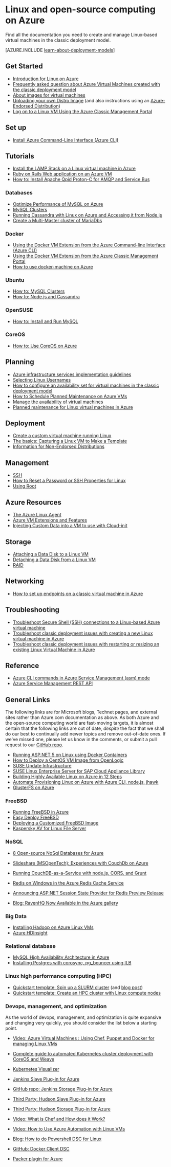 <properties
	pageTitle="Linux and Open-Source Computing on Azure | Azure"
	description="Lists Linux and Open-Source Computing articles on Azure, including basic Linux usage, some fundamental concepts about running or uploading Linux images on Azure, and other content about specific technologies and optimizations."
	services="virtual-machines-linux"
	documentationCenter=""
	authors="squillace"
	manager="timlt"
	editor="tysonn"
	tags="azure-resource-manager,azure-service-management"/>

<tags
	ms.service="virtual-machines-linux"
	ms.date="06/27/2016"
	wacn.date=""/>



# Linux and open-source computing on Azure

Find all the documentation you need to create and manage Linux-based virtual machines in the classic deployment model.

[AZURE.INCLUDE [learn-about-deployment-models](../includes/learn-about-deployment-models-classic-include.md)]

## Get Started
- [Introduction for Linux on Azure](/documentation/articles/virtual-machines-linux-intro-on-azure/)
- [Frequently asked question about Azure Virtual Machines created with the classic deployment model](/documentation/articles/virtual-machines-linux-classic-faq/)
- [About images for virtual machines](/documentation/articles/virtual-machines-linux-classic-about-images/)
- [Uploading your own Distro Image](/documentation/articles/virtual-machines-linux-classic-create-upload-vhd/) (and also instructions using an [Azure-Endorsed Distribution](/documentation/articles/virtual-machines-linux-endorsed-distros/))
- [Log on to a Linux VM Using the Azure Classic Management Portal](/documentation/articles/virtual-machines-linux-classic-log-on/)

## Set up

- [Install Azure Command-Line Interface (Azure CLI)](/documentation/articles/xplat-cli-install/)


## Tutorials

- [Install the LAMP Stack on a Linux virtual machine in Azure](/documentation/articles/virtual-machines-linux-install-lamp-stack/)
- [Ruby on Rails Web application on an Azure VM](/documentation/articles/virtual-machines-linux-classic-ruby-rails-web-app/)
- [How to: Install Apache Qpid Proton-C for AMQP and Service Bus](/documentation/articles/service-bus-amqp-apache/)

### Databases
- [Optimize Performance of MySQL on Azure](/documentation/articles/virtual-machines-linux-classic-optimize-mysql/)
- [MySQL Clusters](/documentation/articles/virtual-machines-linux-classic-mysql-cluster/)
- [Running Cassandra with Linux on Azure and Accessing it from Node.js](/documentation/articles/virtual-machines-linux-classic-cassandra-nodejs/)
- [Create a Multi-Master cluster of MariaDbs](/documentation/articles/virtual-machines-linux-classic-mariadb-mysql-cluster/)

### Docker
- [Using the Docker VM Extension from the Azure Command-line Interface (Azure CLI)](/documentation/articles/virtual-machines-linux-classic-cli-use-docker/)
- [Using the Docker VM Extension from the Azure Classic Management Portal](/documentation/articles/virtual-machines-linux-classic-portal-use-docker/)
- [How to use docker-machine on Azure](/documentation/articles/virtual-machines-linux-docker-machine/)

### Ubuntu
- [How to: MySQL Clusters](/documentation/articles/virtual-machines-linux-classic-mysql-cluster/)
- [How to: Node.js and Cassandra](/documentation/articles/virtual-machines-linux-classic-cassandra-nodejs/)

### OpenSUSE
- [How to: Install and Run MySQL](/documentation/articles/virtual-machines-linux-classic-mysql-on-opensuse/)

### CoreOS
- [How to: Use CoreOS on Azure](https://coreos.com/os/docs/latest/booting-on-azure.html)


## Planning
- [Azure infrastructure services implementation guidelines](/documentation/articles/virtual-machines-linux-infrastructure-service-guidelines/)
- [Selecting Linux Usernames](/documentation/articles/virtual-machines-linux-usernames/)
- [How to configure an availability set for virtual machines in the classic deployment model](/documentation/articles/virtual-machines-linux-classic-configure-availability/)
- [How to Schedule Planned Maintenance on Azure VMs](/documentation/articles/virtual-machines-linux-planned-maintenance-schedule/)
- [Manage the availability of virtual machines](/documentation/articles/virtual-machines-linux-manage-availability/)
- [Planned maintenance for Linux virtual machines in Azure](/documentation/articles/virtual-machines-linux-planned-maintenance/)


## Deployment
- [Create a custom virtual machine running Linux](/documentation/articles/virtual-machines-linux-classic-createportal/)
- [The basics: Capturing a Linux VM to Make a Template](/documentation/articles/virtual-machines-linux-classic-capture-image/)
- [Information for Non-Endorsed Distributions](/documentation/articles/virtual-machines-linux-create-upload-generic/)


## Management

- [SSH](/documentation/articles/virtual-machines-linux-ssh-from-linux/)
- [How to Reset a Password or SSH Properties for Linux](/documentation/articles/virtual-machines-linux-classic-reset-access/)
- [Using Root](/documentation/articles/virtual-machines-linux-use-root-privileges/)


## Azure Resources

- [The Azure Linux Agent](/documentation/articles/virtual-machines-linux-agent-user-guide/)
- [Azure VM Extensions and Features](/documentation/articles/virtual-machines-windows-extensions-features/)
- [Injecting Custom Data into a VM to use with Cloud-init](/documentation/articles/virtual-machines-windows-classic-inject-custom-data/)


## Storage

- [Attaching a Data Disk to a Linux VM](/documentation/articles/virtual-machines-linux-classic-attach-disk/)
- [Detaching a Data Disk from a Linux VM](/documentation/articles/virtual-machines-linux-classic-detach-disk/)
- [RAID](/documentation/articles/virtual-machines-linux-configure-raid/)


## Networking
- [How to set up endpoints on a classic virtual machine in Azure](/documentation/articles/virtual-machines-linux-classic-setup-endpoints/)


## Troubleshooting
- [Troubleshoot Secure Shell (SSH) connections to a Linux-based Azure virtual machine](/documentation/articles/virtual-machines-linux-troubleshoot-ssh-connection/)
- [Troubleshoot classic deployment issues with creating a new Linux virtual machine in Azure](/documentation/articles/virtual-machines-linux-classic-troubleshoot-deployment-new-vm/)  
- [Troubleshoot classic deployment issues with restarting or resizing an existing Linux Virtual Machine in Azure](/documentation/articles/virtual-machines-linux-classic-restart-resize-error-troubleshooting/) 


## Reference

- [Azure CLI commands in Azure Service Management (asm) mode](/documentation/articles/virtual-machines-command-line-tools/)
- [Azure Service Management REST API](https://msdn.microsoft.com/zh-cn/library/azure/ee460799.aspx)




## General Links
The following links are for Microsoft blogs, Technet pages, and external sites rather than Azure.com documentation as above. As both Azure and the open-source computing world are fast-moving targets, it is almost certain that the following links are out of date, *despite* the fact that we shall do our best to continually add newer topics and remove out-of-date ones. If we've missed one, please let us know in the comments, or submit a pull request to our [GitHub repo](https://github.com/Azure/azure-content/).

- [Running ASP.NET 5 on Linux using Docker Containers](http://blogs.msdn.com/b/webdev/archive/2015/01/14/running-asp-net-5-applications-in-linux-containers-with-docker.aspx)
- [How to Deploy a CentOS VM Image from OpenLogic](https://azure.microsoft.com/blog/2013/01/11/deploying-openlogic-centos-images-on-windows-azure-virtual-machines/)
- [SUSE Update Infrastructure](https://forums.suse.com/showthread.php?5622-New-Update-Infrastructure)
- [SUSE Linux Enterprise Server for SAP Cloud Appliance  Library](https://azure.microsoft.com/marketplace/partners/suse/suselinuxenterpriseserver11sp3forsapcloudappliance/)
- [Building Highly Available Linux on Azure in 12 Steps](http://blogs.technet.com/b/keithmayer/archive/2014/10/03/quick-start-guide-building-highly-available-linux-servers-in-the-cloud-on-microsoft-azure.aspx)
- [Automate Provisioning Linux on Azure with Azure CLI, node.js, jhawk](http://blogs.technet.com/b/keithmayer/archive/2014/11/24/step-by-step-automated-provisioning-for-linux-in-the-cloud-with-microsoft-azure-xplat-cli-json-and-node-js-part-1.aspx)
- [GlusterFS on Azure](http://dastouri.azurewebsites.net/gluster-on-azure-part-1/)

### FreeBSD
- [Running FreeBSD in Azure](https://azure.microsoft.com/blog/2014/05/22/running-freebsd-in-azure/)
- [Easy Deploy FreeBSD](http://msopentech.com/blog/2014/10/24/easy-deploy-freebsd-microsoft-azure-vm-depot/)
- [Deploying a Customized FreeBSD Image](http://msopentech.com/blog/2014/05/14/deploy-customize-freebsd-virtual-machine-image-microsoft-azure/)
- [Kaspersky AV for Linux File Server](https://azure.microsoft.com/marketplace/partners/kaspersky-lab/kav-for-lfs-kav-for-lfs/)

### NoSQL

- [8 Open-source NoSql Databases for Azure](http://openness.microsoft.com/blog/2014/11/03/open-source-nosql-databases-microsoft-azure/)
- [Slideshare (MSOpenTech): Experiences with CouchDb on Azure](http://www.slideshare.net/brianbenz/experiences-using-couchdb-inside-microsofts-azure-team)
- [Running CouchDB-as-a-Service with node.js, CORS, and Grunt](http://msopentech.com/blog/2013/12/19/tutorial-building-multi-tier-windows-azure-web-application-use-cloudants-couchdb-service-node-js-cors-grunt-2/)

- [Redis on Windows in the Azure Redis Cache Service](http://msopentech.com/blog/2014/05/12/redis-on-windows/)
- [Announcing ASP.NET Session State Provider for Redis Preview Release](http://blogs.msdn.com/b/webdev/archive/2014/05/12/announcing-asp-net-session-state-provider-for-redis-preview-release.aspx)

- [Blog: RavenHQ Now Available in the Azure gallery](https://azure.microsoft.com/blog/2014/08/12/ravenhq-now-available-in-the-azure-store/)

### Big Data
- [Installing Hadoop on Azure Linux VMs](http://blogs.msdn.com/b/benjguin/archive/2013/04/05/how-to-install-hadoop-on-windows-azure-linux-virtual-machines.aspx)
- [Azure HDInsight](https://azure.microsoft.com/documentation/learning-paths/hdinsight-self-guided-hadoop-training/)

### Relational database
- [MySQL High Availability Architecture in Azure](http://download.microsoft.com/download/6/1/C/61C0E37C-F252-4B33-9557-42B90BA3E472/MySQL_HADR_solution_in_Azure.pdf)
- [Installing Postgres with corosync, pg_bouncer using ILB](https://github.com/chgeuer/postgres-azure)

### Linux high performance computing (HPC)

- [Quickstart template: Spin up a SLURM cluster](https://github.com/Azure/azure-quickstart-templates/tree/master/slurm)
 (and [blog post](http://blogs.technet.com/b/windowshpc/archive/2015/06/06/deploy-a-slurm-cluster-on-azure.aspx))
- [Quickstart template: Create an HPC cluster with Linux compute nodes](https://azure.microsoft.com/documentation/templates/create-hpc-cluster-linux-cn/)

### Devops, management, and optimization

As the world of devops, management, and optimization is quite expansive and changing very quickly, you should consider the list below a starting point.

- [Video: Azure Virtual Machines : Using Chef, Puppet and Docker for managing Linux VMs](https://azure.microsoft.com/blog/2014/12/15/azure-virtual-machines-using-chef-puppet-and-docker-for-managing-linux-vms/)

- [Complete guide to automated Kubernetes cluster deployment with CoreOS and Weave](https://github.com/GoogleCloudPlatform/kubernetes/blob/master/docs/getting-started-guides/coreos/azure/README.md#kubernetes-on-azure-with-coreos-and-weave)
- [Kubernetes Visualizer](https://azure.microsoft.com/blog/2014/08/28/hackathon-with-kubernetes-on-azure/)

- [Jenkins Slave Plug-in for Azure](http://msopentech.com/blog/2014/09/23/announcing-jenkins-slave-plugin-azure/)
- [GitHub repo: Jenkins Storage Plug-in for Azure](https://github.com/jenkinsci/windows-azure-storage-plugin)

- [Third Party: Hudson Slave Plug-in for Azure](http://wiki.hudson-ci.org/display/HUDSON/Azure+Slave+Plugin)
- [Third Party: Hudson Storage Plug-in for Azure](https://github.com/hudson3-plugins/windows-azure-storage-plugin)

- [Video: What is Chef and How does it Work?](https://msopentech.com/blog/2014/03/31/using-chef-to-manage-azure-resources/)

- [Video: How to Use Azure Automation with Linux VMs](http://channel9.msdn.com/Shows/Azure-Friday/Azure-Automation-104-managing-Linux-and-creating-Modules-with-Joe-Levy)

- [Blog: How to do Powershell DSC for Linux](http://blogs.technet.com/b/privatecloud/archive/2014/05/19/powershell-dsc-for-linux-step-by-step.aspx)
- [GitHub: Docker Client DSC](https://github.com/anweiss/DockerClientDSC)

- [Packer plugin for Azure](https://github.com/msopentech/packer-azure)

